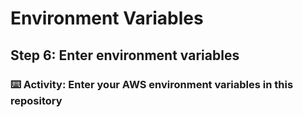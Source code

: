 # Environment Variables

## Step 6: Enter environment variables

### :keyboard: Activity: Enter your AWS environment variables in this repository
